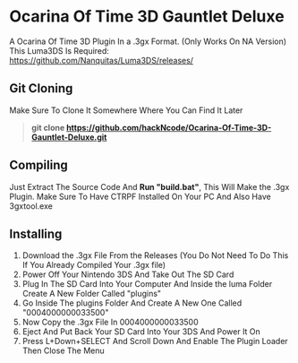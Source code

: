 # Ocarina Of Time 3D Gauntlet Deluxe
A Ocarina Of Time 3D Plugin In a .3gx Format. (Only Works On NA Version)
This Luma3DS Is Required: https://github.com/Nanquitas/Luma3DS/releases/

## Git Cloning
Make Sure To Clone It Somewhere Where You Can Find It Later
> **git clone https://github.com/hackNcode/Ocarina-Of-Time-3D-Gauntlet-Deluxe.git**

## Compiling

Just Extract The Source Code And **Run "build.bat"**, This Will Make the .3gx Plugin. Make Sure To Have CTRPF Installed On Your PC And Also Have 3gxtool.exe 

## Installing
1. Download the .3gx File From the Releases (You Do Not Need To Do This If You Already Compiled Your .3gx file)
2. Power Off Your Nintendo 3DS And Take Out The SD Card
3. Plug In The SD Card Into Your Computer And Inside the luma Folder Create A New Folder Called "plugins"
4. Go Inside The plugins Folder And Create A New One Called "0004000000033500"
5. Now Copy the .3gx File In 0004000000033500
6. Eject And Put Back Your SD Card Into Your 3DS And Power It On
7. Press L+Down+SELECT And Scroll Down And Enable The Plugin Loader Then Close The Menu
